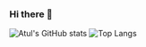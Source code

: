 ### Hi there 👋

![Atul's GitHub stats](https://github-readme-stats.vercel.app/api?username=atulgupta7&count_private=true&show_icons=true&theme=jolly)
![Top Langs](https://github-readme-stats.vercel.app/api/top-langs/?username=atulgupta7)

<!--
**atulgupta7/atulgupta7** is a ✨ _special_ ✨ repository because its `README.md` (this file) appears on your GitHub profile.

Here are some ideas to get you started:

- 🔭 I’m currently working on ...
- 🌱 I’m currently learning ...
- 👯 I’m looking to collaborate on ...
- 🤔 I’m looking for help with ...
- 💬 Ask me about ...
- 📫 How to reach me: ...
- 😄 Pronouns: ...
- ⚡ Fun fact: ...
-->
